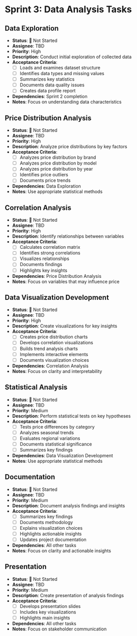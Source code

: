 # Sprint 3: Data Analysis Tasks

## Data Exploration
- **Status**: 🔴 Not Started
- **Assignee**: TBD
- **Priority**: High
- **Description**: Conduct initial exploration of collected data
- **Acceptance Criteria**:
  - [ ] Loads and examines dataset structure
  - [ ] Identifies data types and missing values
  - [ ] Summarizes key statistics
  - [ ] Documents data quality issues
  - [ ] Creates data profile report
- **Dependencies**: Sprint 2 completion
- **Notes**: Focus on understanding data characteristics

## Price Distribution Analysis
- **Status**: 🔴 Not Started
- **Assignee**: TBD
- **Priority**: High
- **Description**: Analyze price distributions by key factors
- **Acceptance Criteria**:
  - [ ] Analyzes price distribution by brand
  - [ ] Analyzes price distribution by model
  - [ ] Analyzes price distribution by year
  - [ ] Identifies price outliers
  - [ ] Documents price trends
- **Dependencies**: Data Exploration
- **Notes**: Use appropriate statistical methods

## Correlation Analysis
- **Status**: 🔴 Not Started
- **Assignee**: TBD
- **Priority**: High
- **Description**: Identify relationships between variables
- **Acceptance Criteria**:
  - [ ] Calculates correlation matrix
  - [ ] Identifies strong correlations
  - [ ] Visualizes relationships
  - [ ] Documents findings
  - [ ] Highlights key insights
- **Dependencies**: Price Distribution Analysis
- **Notes**: Focus on variables that may influence price

## Data Visualization Development
- **Status**: 🔴 Not Started
- **Assignee**: TBD
- **Priority**: High
- **Description**: Create visualizations for key insights
- **Acceptance Criteria**:
  - [ ] Creates price distribution charts
  - [ ] Develops correlation visualizations
  - [ ] Builds trend analysis charts
  - [ ] Implements interactive elements
  - [ ] Documents visualization choices
- **Dependencies**: Correlation Analysis
- **Notes**: Focus on clarity and interpretability

## Statistical Analysis
- **Status**: 🔴 Not Started
- **Assignee**: TBD
- **Priority**: Medium
- **Description**: Perform statistical tests on key hypotheses
- **Acceptance Criteria**:
  - [ ] Tests price differences by category
  - [ ] Analyzes seasonal trends
  - [ ] Evaluates regional variations
  - [ ] Documents statistical significance
  - [ ] Summarizes key findings
- **Dependencies**: Data Visualization Development
- **Notes**: Use appropriate statistical methods

## Documentation
- **Status**: 🔴 Not Started
- **Assignee**: TBD
- **Priority**: Medium
- **Description**: Document analysis findings and insights
- **Acceptance Criteria**:
  - [ ] Summarizes key findings
  - [ ] Documents methodology
  - [ ] Explains visualization choices
  - [ ] Highlights actionable insights
  - [ ] Updates project documentation
- **Dependencies**: All other tasks
- **Notes**: Focus on clarity and actionable insights

## Presentation
- **Status**: 🔴 Not Started
- **Assignee**: TBD
- **Priority**: Medium
- **Description**: Create presentation of analysis findings
- **Acceptance Criteria**:
  - [ ] Develops presentation slides
  - [ ] Includes key visualizations
  - [ ] Highlights main insights
- **Dependencies**: All other tasks
- **Notes**: Focus on stakeholder communication 